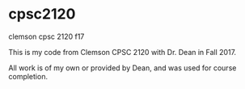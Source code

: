 # cpsc2120
clemson cpsc 2120 f17

This is my code from Clemson CPSC 2120 with Dr. Dean in Fall 2017.

All work is of my own or provided by Dean, and was used for course completion. 
